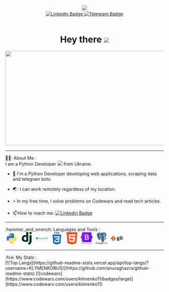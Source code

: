 <div id="header" align="center">
  <img src="https://media.giphy.com/media/M9gbBd9nbDrOTu1Mqx/giphy.gif" width="100"/>
  <div id="badges">
  <a href="https://www.linkedin.com/in/ruslan-klymenko-aa2462251/">
    <img src="https://img.shields.io/badge/LinkedIn-blue?style=for-the-badge&logo=linkedin&logoColor=white" alt="LinkedIn Badge"/>
  </a>
  <a href="https://t.me/Ruslan_532">
    <img src="https://img.shields.io/badge/Telegram-blue?style=for-the-badge&logo=telegram&logoColor=white&color=success" alt="Telegram Badge"/>
  </a>
</div>
<img src="https://komarev.com/ghpvc/?username=KLYMENKORUS&style=flat-square&color=blue" alt=""/>
<h1>
  Hey there
  <img src="https://media.giphy.com/media/hvRJCLFzcasrR4ia7z/giphy.gif" width="30px"/>
</h1>
</div>

<div align="center">
  <img src="https://media.giphy.com/media/dWesBcTLavkZuG35MI/giphy.gif" width="600" height="300"/>
</div>

---

<div>
  👨‍💻: About Me : <br>
  I am a Python Developer <img src="https://media.giphy.com/media/2IudUHdI075HL02Pkk/giphy.gif" width="40"> from Ukraine.
  
  - :telescope: I'm a Python Developer developing web applications, scraping data and telegram bots.

  - 🌏: I can work remotely regardless of my location.

  - :zap: In my free time, I solve problems on Codewars and read tech articles.

  - :mailbox:How to reach me: [![Linkedin Badge](https://img.shields.io/badge/-linkedin-blue?style=flat&logo=Linkedin&logoColor=white)](https://www.linkedin.com/in/ruslan-klymenko-aa2462251/)
</div>

---

<div>
  :hammer_and_wrench: Languages and Tools :
  
  <div>
    <img src="https://github.com/devicons/devicon/blob/master/icons/python/python-original.svg" title="Python" alt="Python" width="40" height="40"/>&nbsp;
    <img src="https://github.com/devicons/devicon/blob/master/icons/django/django-plain.svg" title="Django" alt="Django" width="40" height="40"/>&nbsp;
    <img src="https://github.com/devicons/devicon/blob/master/icons/fastapi/fastapi-original-wordmark.svg" title="FastAPI" alt="FastAPI" width="40" height="40"/>&nbsp;
    <img src="https://github.com/devicons/devicon/blob/master/icons/css3/css3-plain-wordmark.svg"  title="CSS3" alt="CSS" width="40" height="40"/>&nbsp;
    <img src="https://github.com/devicons/devicon/blob/master/icons/html5/html5-original.svg" title="HTML5" alt="HTML" width="40" height="40"/>&nbsp;
    <img src="https://github.com/devicons/devicon/blob/master/icons/bootstrap/bootstrap-original-wordmark.svg" title="Bootstrap" alt="Bootstrap" width="40"                     height="40"/>&nbsp;
    <img src="https://github.com/devicons/devicon/blob/master/icons/postgresql/postgresql-original-wordmark.svg" title="PostgreSQL"  alt="PostgreSQL" width="40"              height="40"/>&nbsp;
    <img src="https://github.com/devicons/devicon/blob/master/icons/git/git-original-wordmark.svg" title="Git" **alt="Git" width="40" height="40"/>
  </div>
</div>

---

<div>
  :fire: My Stats : <br>
  [![Top Langs](https://github-readme-stats.vercel.app/api/top-langs/?username=KLYMENKORUS)](https://github.com/anuraghazra/github-readme-stats)
  [![codewars](https://www.codewars.com/users/klimenko11/badges/large)](https://www.codewars.com/users/klimenko11) 
</div>
